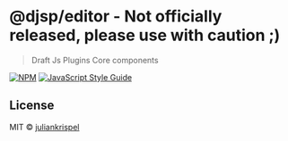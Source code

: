 # @djsp/editor - Not officially released, please use with caution ;)

> Draft Js Plugins Core components

[![NPM](https://img.shields.io/npm/v/@djsp/editor.svg)](https://www.npmjs.com/package/@djsp/editor) [![JavaScript Style Guide](https://img.shields.io/badge/code_style-standard-brightgreen.svg)](https://standardjs.com)

## License

MIT © [juliankrispel](https://github.com/juliankrispel)
